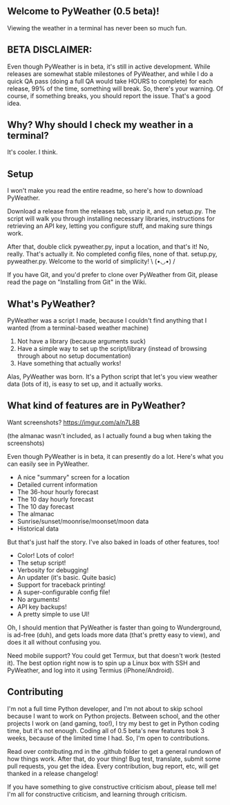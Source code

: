 ## Welcome to PyWeather (0.5 beta)!
Viewing the weather in a terminal has never been so much fun.

## BETA DISCLAIMER:
Even though PyWeather is in beta, it's still in active development. While releases are somewhat stable milestones of PyWeather, and while I do a quick QA pass (doing a full QA would take HOURS to complete) for each release, 99% of the time, something will break. So, there's your warning. Of course, if something breaks, you should report the issue. That's a good idea.

## Why? Why should I check my weather in a terminal?
It's cooler. I think.

## Setup
I won't make you read the entire readme, so here's how to download PyWeather.

Download a release from the releases tab, unzip it, and run setup.py. The script will walk you through installing necessary libraries, instructions for retrieving an API key, letting you configure stuff, and making sure things work.

After that, double click pyweather.py, input a location, and that's it! No, really. That's actually it. No completed config files, none of that. setup.py, pyweather.py. Welcome to the world of simplicity! \ (•◡•) /

If you have Git, and you'd prefer to clone over PyWeather from Git, please read the page on "Installing from Git" in the Wiki.

## What's PyWeather?
PyWeather was a script I made, because I couldn't find anything that I wanted (from a terminal-based weather machine)

1. Not have a library (because arguments suck)
2. Have a simple way to set up the script/library (instead of browsing through about no setup documentation)
3. Have something that actually works!

Alas, PyWeather was born. It's a Python script that let's you view weather data (lots of it), is easy to set up, and it actually works.

## What kind of features are in PyWeather?
Want screenshots? https://imgur.com/a/n7L8B

(the almanac wasn't included, as I actually found a bug when taking the screenshots)

Even though PyWeather is in beta, it can presently do a lot. Here's what you can easily see in PyWeather.
* A nice "summary" screen for a location
* Detailed current information
* The 36-hour hourly forecast
* The 10 day hourly forecast
* The 10 day forecast
* The almanac
* Sunrise/sunset/moonrise/moonset/moon data
* Historical data

But that's just half the story. I've also baked in loads of other features, too!
* Color! Lots of color!
* The setup script!
* Verbosity for debugging!
* An updater (it's basic. Quite basic)
* Support for traceback printing!
* A super-configurable config file!
* No arguments!
* API key backups!
* A pretty simple to use UI!

Oh, I should mention that PyWeather is faster than going to Wunderground, is ad-free (duh), and gets loads more data (that's pretty easy to view), and does it all without confusing you.

Need mobile support? You could get Termux, but that doesn't work (tested it). The best option right now is to spin up a Linux box with SSH and PyWeather, and log into it using Termius (iPhone/Android).

## Contributing
I'm not a full time Python developer, and I'm not about to skip school because I want to work on Python projects. Between school, and the other projects I work on (and gaming, too!), I try my best to get in Python coding time, but it's not enough. Coding all of 0.5 beta's new features took 3 weeks, because of the limited time I had. So, I'm open to contributions.

Read over contributing.md in the .github folder to get a general rundown of how things work. After that, do your thing! Bug test, translate, submit some pull requests, you get the idea. Every contribution, bug report, etc, will get thanked in a release changelog!

If you have something to give constructive criticism about, please tell me! I'm all for constructive criticism, and learning through criticism.
